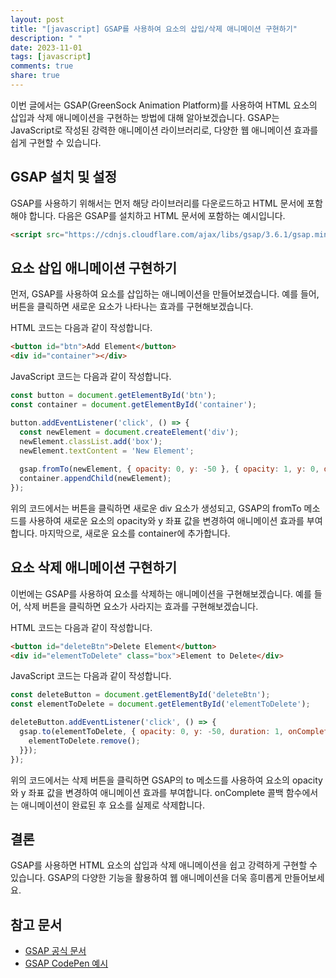 ```yaml
---
layout: post
title: "[javascript] GSAP를 사용하여 요소의 삽입/삭제 애니메이션 구현하기"
description: " "
date: 2023-11-01
tags: [javascript]
comments: true
share: true
---
```


이번 글에서는 GSAP(GreenSock Animation Platform)를 사용하여 HTML 요소의 삽입과 삭제 애니메이션을 구현하는 방법에 대해 알아보겠습니다. GSAP는 JavaScript로 작성된 강력한 애니메이션 라이브러리로, 다양한 웹 애니메이션 효과를 쉽게 구현할 수 있습니다.

## GSAP 설치 및 설정

GSAP를 사용하기 위해서는 먼저 해당 라이브러리를 다운로드하고 HTML 문서에 포함해야 합니다. 다음은 GSAP를 설치하고 HTML 문서에 포함하는 예시입니다.

```html
<script src="https://cdnjs.cloudflare.com/ajax/libs/gsap/3.6.1/gsap.min.js"></script>
```

## 요소 삽입 애니메이션 구현하기

먼저, GSAP를 사용하여 요소를 삽입하는 애니메이션을 만들어보겠습니다. 예를 들어, 버튼을 클릭하면 새로운 요소가 나타나는 효과를 구현해보겠습니다.

HTML 코드는 다음과 같이 작성합니다.

```html
<button id="btn">Add Element</button>
<div id="container"></div>
```

JavaScript 코드는 다음과 같이 작성합니다.

```javascript
const button = document.getElementById('btn');
const container = document.getElementById('container');

button.addEventListener('click', () => {
  const newElement = document.createElement('div');
  newElement.classList.add('box');
  newElement.textContent = 'New Element';
  
  gsap.fromTo(newElement, { opacity: 0, y: -50 }, { opacity: 1, y: 0, duration: 1 });
  container.appendChild(newElement);
});
```

위의 코드에서는 버튼을 클릭하면 새로운 div 요소가 생성되고, GSAP의 fromTo 메소드를 사용하여 새로운 요소의 opacity와 y 좌표 값을 변경하여 애니메이션 효과를 부여합니다. 마지막으로, 새로운 요소를 container에 추가합니다.

## 요소 삭제 애니메이션 구현하기

이번에는 GSAP를 사용하여 요소를 삭제하는 애니메이션을 구현해보겠습니다. 예를 들어, 삭제 버튼을 클릭하면 요소가 사라지는 효과를 구현해보겠습니다.

HTML 코드는 다음과 같이 작성합니다.

```html
<button id="deleteBtn">Delete Element</button>
<div id="elementToDelete" class="box">Element to Delete</div>
```

JavaScript 코드는 다음과 같이 작성합니다.

```javascript
const deleteButton = document.getElementById('deleteBtn');
const elementToDelete = document.getElementById('elementToDelete');

deleteButton.addEventListener('click', () => {
  gsap.to(elementToDelete, { opacity: 0, y: -50, duration: 1, onComplete: () => {
    elementToDelete.remove();
  }});
});
```

위의 코드에서는 삭제 버튼을 클릭하면 GSAP의 to 메소드를 사용하여 요소의 opacity와 y 좌표 값을 변경하여 애니메이션 효과를 부여합니다. onComplete 콜백 함수에서는 애니메이션이 완료된 후 요소를 실제로 삭제합니다.

## 결론

GSAP를 사용하면 HTML 요소의 삽입과 삭제 애니메이션을 쉽고 강력하게 구현할 수 있습니다. GSAP의 다양한 기능을 활용하여 웹 애니메이션을 더욱 흥미롭게 만들어보세요.

## 참고 문서

- [GSAP 공식 문서](https://greensock.com/docs/v3/)
- [GSAP CodePen 예시](https://codepen.io/collection/XWKmpW)
